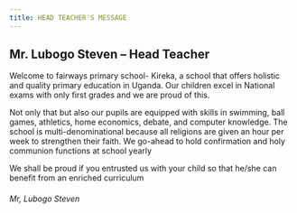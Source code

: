 ```yaml
---
title: HEAD TEACHER'S MESSAGE
---
```

## Mr. Lubogo Steven – Head Teacher

Welcome to fairways primary school- Kireka, a school that offers holistic and quality primary education in Uganda. Our children excel in National exams with only first grades and we are proud of this.

Not only that but also our pupils are equipped with skills in swimming, ball games, athletics, home economics, debate, and computer knowledge.
The school is multi-denominational because all religions are given an hour per week to strengthen their faith. We go-ahead to hold confirmation and holy communion functions at school yearly

We shall be proud if you entrusted us with your child so that he/she can benefit from an enriched curriculum

###### Mr, Lubogo Steven
